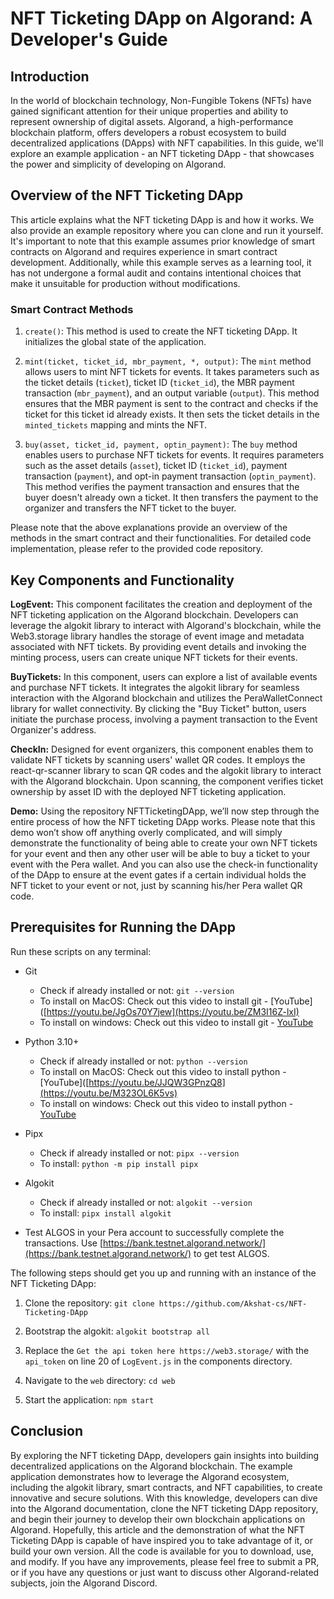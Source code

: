 # NFT Ticketing DApp on Algorand: A Developer's Guide

## Introduction

In the world of blockchain technology, Non-Fungible Tokens (NFTs) have gained significant attention for their unique properties and ability to represent ownership of digital assets. Algorand, a high-performance blockchain platform, offers developers a robust ecosystem to build decentralized applications (DApps) with NFT capabilities. In this guide, we'll explore an example application - an NFT ticketing DApp - that showcases the power and simplicity of developing on Algorand.

## Overview of the NFT Ticketing DApp

This article explains what the NFT ticketing DApp is and how it works. We also provide an example repository where you can clone and run it yourself. It's important to note that this example assumes prior knowledge of smart contracts on Algorand and requires experience in smart contract development. Additionally, while this example serves as a learning tool, it has not undergone a formal audit and contains intentional choices that make it unsuitable for production without modifications.

### Smart Contract Methods

1. `create()`: This method is used to create the NFT ticketing DApp. It initializes the global state of the application.

2. `mint(ticket, ticket_id, mbr_payment, *, output)`: The `mint` method allows users to mint NFT tickets for events. It takes parameters such as the ticket details (`ticket`), ticket ID (`ticket_id`), the MBR payment transaction (`mbr_payment`), and an output variable (`output`). This method ensures that the MBR payment is sent to the contract and checks if the ticket for this ticket id already exists. It then sets the ticket details in the `minted_tickets` mapping and mints the NFT.

3. `buy(asset, ticket_id, payment, optin_payment)`: The `buy` method enables users to purchase NFT tickets for events. It requires parameters such as the asset details (`asset`), ticket ID (`ticket_id`), payment transaction (`payment`), and opt-in payment transaction (`optin_payment`). This method verifies the payment transaction and ensures that the buyer doesn't already own a ticket. It then transfers the payment to the organizer and transfers the NFT ticket to the buyer.

Please note that the above explanations provide an overview of the methods in the smart contract and their functionalities. For detailed code implementation, please refer to the provided code repository.

## Key Components and Functionality

**LogEvent:** This component facilitates the creation and deployment of the NFT ticketing application on the Algorand blockchain. Developers can leverage the algokit library to interact with Algorand's blockchain, while the Web3.storage library handles the storage of event image and metadata associated with NFT tickets. By providing event details and invoking the minting process, users can create unique NFT tickets for their events.

**BuyTickets:** In this component, users can explore a list of available events and purchase NFT tickets. It integrates the algokit library for seamless interaction with the Algorand blockchain and utilizes the PeraWalletConnect library for wallet connectivity. By clicking the "Buy Ticket" button, users initiate the purchase process, involving a payment transaction to the Event Organizer's address.

**CheckIn:** Designed for event organizers, this component enables them to validate NFT tickets by scanning users' wallet QR codes. It employs the react-qr-scanner library to scan QR codes and the algokit library to interact with the Algorand blockchain. Upon scanning, the component verifies ticket ownership by asset ID with the deployed NFT ticketing application.

**Demo:** Using the repository NFTTicketingDApp, we’ll now step through the entire process of how the NFT ticketing DApp works. Please note that this demo won’t show off anything overly complicated, and will simply demonstrate the functionality of being able to create your own NFT tickets for your event and then any other user will be able to buy a ticket to your event with the Pera wallet. And you can also use the check-in functionality of the DApp to ensure at the event gates if a certain individual holds the NFT ticket to your event or not, just by scanning his/her Pera wallet QR code.

## Prerequisites for Running the DApp

Run these scripts on any terminal:

- Git
  - Check if already installed or not: `git --version`
  - To install on MacOS: Check out this video to install git - [YouTube]([https://youtu.be/JgOs70Y7jew](https://youtu.be/ZM3I16Z-lxI)
  - To install on windows: Check out this video to install git - [YouTube](https://youtu.be/JgOs70Y7jew)

- Python 3.10+
  - Check if already installed or not: `python --version`
  - To install on MacOS: Check out this video to install python - [YouTube]([https://youtu.be/JJQW3GPnzQ8](https://youtu.be/M323OL6K5vs)
  - To install on windows: Check out this video to install python - [YouTube](https://youtu.be/JJQW3GPnzQ8)
    
- Pipx
  - Check if already installed or not: `pipx --version`
  - To install: `python -m pip install pipx`

- Algokit
  - Check if already installed or not: `algokit --version`
  - To install: `pipx install algokit`

- Test ALGOS in your Pera account to successfully complete the transactions. Use [https://bank.testnet.algorand.network/](https://bank.testnet.algorand.network/) to get test ALGOS.

The following steps should get you up and running with an instance of the NFT Ticketing DApp:

1. Clone the repository: `git clone https://github.com/Akshat-cs/NFT-Ticketing-DApp`

2. Bootstrap the algokit: `algokit bootstrap all`

3. Replace the `Get the api token here https://web3.storage/` with the `api_token` on line 20 of `LogEvent.js` in the components directory.

4. Navigate to the `web` directory: `cd web`

5. Start the application: `npm start`

## Conclusion

By exploring the NFT ticketing DApp, developers gain insights into building decentralized applications on the Algorand blockchain. The example application demonstrates how to leverage the Algorand ecosystem, including the algokit library, smart contracts, and NFT capabilities, to create innovative and secure solutions. With this knowledge, developers can dive into the Algorand documentation, clone the NFT ticketing DApp repository, and begin their journey to develop their own blockchain applications on Algorand. Hopefully, this article and the demonstration of what the NFT Ticketing DApp is capable of have inspired you to take advantage of it, or build your own version. All the code is available for you to download, use, and modify. If you have any improvements, please feel free to submit a PR, or if you have any questions or just want to discuss other Algorand-related subjects, join the Algorand Discord.

